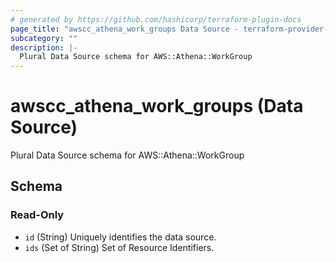 ```yaml
---
# generated by https://github.com/hashicorp/terraform-plugin-docs
page_title: "awscc_athena_work_groups Data Source - terraform-provider-awscc"
subcategory: ""
description: |-
  Plural Data Source schema for AWS::Athena::WorkGroup
---
```


# awscc_athena_work_groups (Data Source)

Plural Data Source schema for AWS::Athena::WorkGroup



<!-- schema generated by tfplugindocs -->
## Schema

### Read-Only

- `id` (String) Uniquely identifies the data source.
- `ids` (Set of String) Set of Resource Identifiers.


